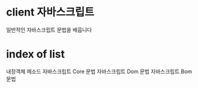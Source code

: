 # client 자바스크립트
일반적인 자바스크립트 문법을 배웁니다

# index of list
내장객체 메소드
자바스크립트 Core 문법
자바스크립트 Dom 문법
자바스크립트 Bom 문법
